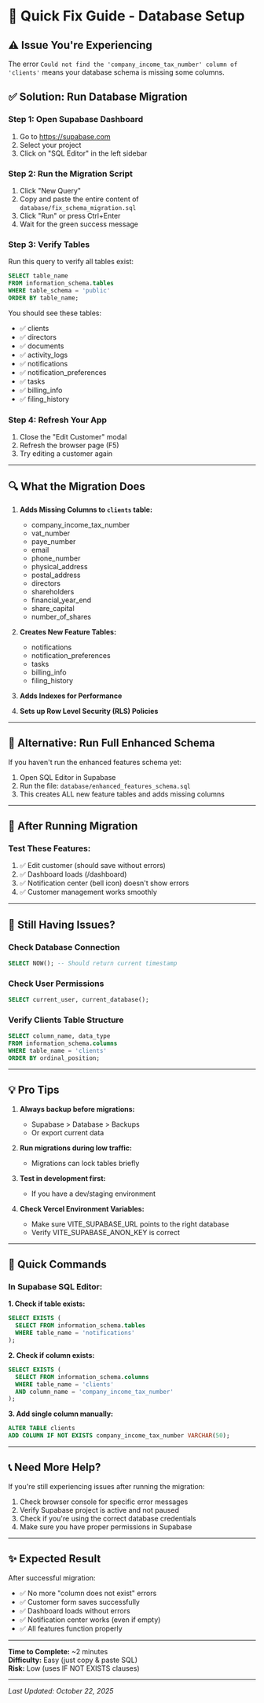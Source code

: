 # 🔧 Quick Fix Guide - Database Setup

## ⚠️ Issue You're Experiencing

The error `Could not find the 'company_income_tax_number' column of 'clients'` means your database schema is missing some columns.

## ✅ Solution: Run Database Migration

### Step 1: Open Supabase Dashboard
1. Go to https://supabase.com
2. Select your project
3. Click on "SQL Editor" in the left sidebar

### Step 2: Run the Migration Script
1. Click "New Query"
2. Copy and paste the entire content of `database/fix_schema_migration.sql`
3. Click "Run" or press Ctrl+Enter
4. Wait for the green success message

### Step 3: Verify Tables
Run this query to verify all tables exist:
```sql
SELECT table_name 
FROM information_schema.tables 
WHERE table_schema = 'public' 
ORDER BY table_name;
```

You should see these tables:
- ✅ clients
- ✅ directors
- ✅ documents
- ✅ activity_logs
- ✅ notifications
- ✅ notification_preferences
- ✅ tasks
- ✅ billing_info
- ✅ filing_history

### Step 4: Refresh Your App
1. Close the "Edit Customer" modal
2. Refresh the browser page (F5)
3. Try editing a customer again

---

## 🔍 What the Migration Does

1. **Adds Missing Columns to `clients` table:**
   - company_income_tax_number
   - vat_number
   - paye_number
   - email
   - phone_number
   - physical_address
   - postal_address
   - directors
   - shareholders
   - financial_year_end
   - share_capital
   - number_of_shares

2. **Creates New Feature Tables:**
   - notifications
   - notification_preferences
   - tasks
   - billing_info
   - filing_history

3. **Adds Indexes for Performance**

4. **Sets up Row Level Security (RLS) Policies**

---

## 🚨 Alternative: Run Full Enhanced Schema

If you haven't run the enhanced features schema yet:

1. Open SQL Editor in Supabase
2. Run the file: `database/enhanced_features_schema.sql`
3. This creates ALL new feature tables and adds missing columns

---

## 📝 After Running Migration

### Test These Features:
1. ✅ Edit customer (should save without errors)
2. ✅ Dashboard loads (/dashboard)
3. ✅ Notification center (bell icon) doesn't show errors
4. ✅ Customer management works smoothly

---

## 🔧 Still Having Issues?

### Check Database Connection
```sql
SELECT NOW(); -- Should return current timestamp
```

### Check User Permissions
```sql
SELECT current_user, current_database();
```

### Verify Clients Table Structure
```sql
SELECT column_name, data_type 
FROM information_schema.columns 
WHERE table_name = 'clients' 
ORDER BY ordinal_position;
```

---

## 💡 Pro Tips

1. **Always backup before migrations:**
   - Supabase > Database > Backups
   - Or export current data

2. **Run migrations during low traffic:**
   - Migrations can lock tables briefly

3. **Test in development first:**
   - If you have a dev/staging environment

4. **Check Vercel Environment Variables:**
   - Make sure VITE_SUPABASE_URL points to the right database
   - Verify VITE_SUPABASE_ANON_KEY is correct

---

## 🎯 Quick Commands

### In Supabase SQL Editor:

**1. Check if table exists:**
```sql
SELECT EXISTS (
  SELECT FROM information_schema.tables 
  WHERE table_name = 'notifications'
);
```

**2. Check if column exists:**
```sql
SELECT EXISTS (
  SELECT FROM information_schema.columns 
  WHERE table_name = 'clients' 
  AND column_name = 'company_income_tax_number'
);
```

**3. Add single column manually:**
```sql
ALTER TABLE clients 
ADD COLUMN IF NOT EXISTS company_income_tax_number VARCHAR(50);
```

---

## 📞 Need More Help?

If you're still experiencing issues after running the migration:

1. Check browser console for specific error messages
2. Verify Supabase project is active and not paused
3. Check if you're using the correct database credentials
4. Make sure you have proper permissions in Supabase

---

## ✨ Expected Result

After successful migration:
- ✅ No more "column does not exist" errors
- ✅ Customer form saves successfully
- ✅ Dashboard loads without errors
- ✅ Notification center works (even if empty)
- ✅ All features function properly

---

**Time to Complete:** ~2 minutes  
**Difficulty:** Easy (just copy & paste SQL)  
**Risk:** Low (uses IF NOT EXISTS clauses)

---

*Last Updated: October 22, 2025*
